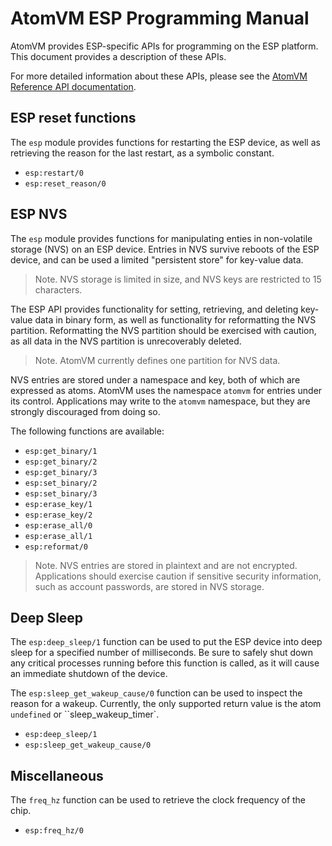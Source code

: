 # AtomVM ESP Programming Manual

AtomVM provides ESP-specific APIs for programming on the ESP platform.  This document provides a description of these APIs.

For more detailed information about these APIs, please see the [AtomVM Reference API documentation](ref/eavmlib/index.html).

## ESP reset functions

The `esp` module provides functions for restarting the ESP device, as well as retrieving the reason
for the last restart, as a symbolic constant.

* `esp:restart/0`
* `esp:reset_reason/0`

## ESP NVS

The `esp` module provides functions for manipulating enties in non-volatile storage (NVS) on an ESP device.  Entries in NVS survive reboots of the ESP device, and can be used a limited "persistent store" for key-value data.

> Note.  NVS storage is limited in size, and NVS keys are restricted to 15 characters.

The ESP API provides functionality for setting, retrieving, and deleting key-value data in binary form, as well as functionality for reformatting the NVS partition.  Reformatting the NVS partition should be exercised with caution, as all data in the NVS partition is unrecoverably deleted.

> Note. AtomVM currently defines one partition for NVS data.

NVS entries are stored under a namespace and key, both of which are expressed as atoms.  AtomVM uses the namespace `atomvm` for entries under its control.  Applications may write to the `atomvm` namespace, but they are strongly discouraged from doing so.

The following functions are available:

* `esp:get_binary/1`
* `esp:get_binary/2`
* `esp:get_binary/3`
* `esp:set_binary/2`
* `esp:set_binary/3`
* `esp:erase_key/1`
* `esp:erase_key/2`
* `esp:erase_all/0`
* `esp:erase_all/1`
* `esp:reformat/0`

> Note.  NVS entries are stored in plaintext and are not encrypted.  Applications should exercise caution if sensitive security information, such as account passwords, are stored in NVS storage.

## Deep Sleep

The `esp:deep_sleep/1` function can be used to put the ESP device into deep sleep for a specified number of milliseconds.  Be sure to safely shut down any critical processes running before this function is called, as it will cause an immediate shutdown of the device.

The `esp:sleep_get_wakeup_cause/0` function can be used to inspect the reason for a wakeup.  Currently, the only supported return value is the atom `undefined` or ``sleep_wakeup_timer`.

* `esp:deep_sleep/1`
* `esp:sleep_get_wakeup_cause/0`

## Miscellaneous

The `freq_hz` function can be used to retrieve the clock frequency of the chip.

* `esp:freq_hz/0`
